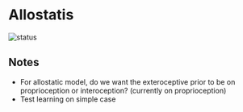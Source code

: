 # Allostatis

![status](https://img.shields.io/badge/status-development-orange)

## Notes

- For allostatic model, do we want the exteroceptive prior to be on proprioception or interoception? (currently on proprioception)
- Test learning on simple case